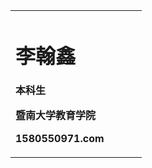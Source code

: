 <table border="0">
<tr>
<td width="75%">
  <h1>李翰鑫</h1>
  <p><b>本科生</b></p>
  <p><b>暨南大学教育学院</b></p>
  <p><b>1580550971.com</b></p>
  </td>
 </tr>
</table> 
